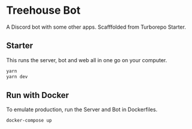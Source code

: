# Treehouse Bot

A Discord bot with some other apps. Scafffolded from Turborepo Starter.

## Starter

This runs the server, bot and web all in one go on your computer.

```bash
yarn
yarn dev
```

## Run with Docker

To emulate production, run the Server and Bot in Dockerfiles.

```bash
docker-compose up
```

